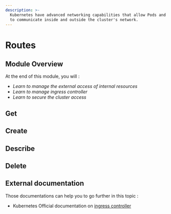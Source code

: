 ```yaml
---
description: >-
  Kubernetes have advanced networking capabilities that allow Pods and Services
  to communicate inside and outside the cluster's network.
---
```


# Routes

## Module Overview

At the end of this module, you will :

* _Learn to manage the external access of internal resources_
* _Learn to manage ingress controller_
* _Learn to secure the cluster access_

## Get

## Create

## Describe

## Delete

## External documentation

Those documentations can help you to go further in this topic :

* Kubernetes Official documentation on [ingress controller](https://kubernetes.io/docs/concepts/services-networking/ingress/)

